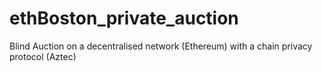 # ethBoston_private_auction
Blind Auction on a decentralised network (Ethereum) with a chain privacy protocol (Aztec)
